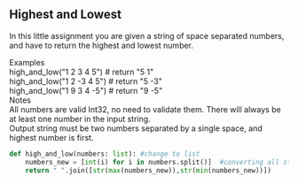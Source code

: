 ## Highest and Lowest
In this little assignment you are given a string of space separated numbers, and have to return the highest and lowest number.<br>

Examples<br>
high_and_low("1 2 3 4 5")  # return "5 1"<br>
high_and_low("1 2 -3 4 5") # return "5 -3"<br>
high_and_low("1 9 3 4 -5") # return "9 -5"<br>
Notes<br>
All numbers are valid Int32, no need to validate them.
There will always be at least one number in the input string.<br>
Output string must be two numbers separated by a single space, and highest number is first.<br>

```python
def high_and_low(numbers: list): #change to list
    numbers_new = [int(i) for i in numbers.split()]  #converting all strings in list to integers
    return " ".join([str(max(numbers_new)),str(min(numbers_new))])
```
